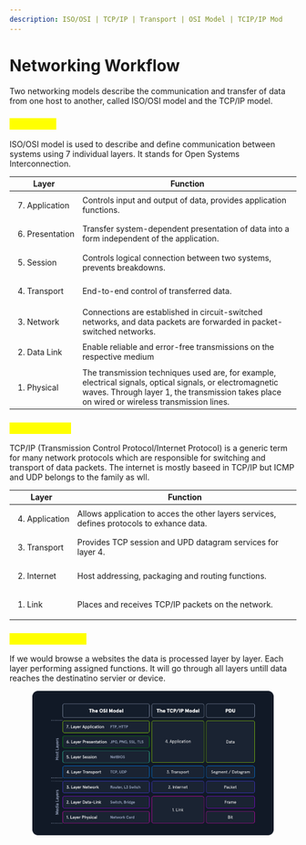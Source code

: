 ```yaml
---
description: ISO/OSI | TCP/IP | Transport | OSI Model | TCIP/IP Mod
---
```


# Networking Workflow

Two networking models describe the communication and transfer of data from one host to another, called ISO/OSI model and the TCP/IP model.

### <mark style="color:yellow;">OSI Model</mark>

ISO/OSI model is used to describe and define communication between systems using 7 individual layers. It stands for Open Systems Interconnection.

| Layer                                    | Function                                                                                                                                                                                                 |
| ---------------------------------------- | -------------------------------------------------------------------------------------------------------------------------------------------------------------------------------------------------------- |
| <ol start="7"><li>Application</li></ol>  |  Controls input and output of data, provides application functions.                                                                                                                                      |
| <ol start="6"><li>Presentation</li></ol> | Transfer system-dependent presentation of data into a form independent of the application.                                                                                                               |
| <ol start="5"><li>Session</li></ol>      | Controls logical connection between two systems, prevents breakdowns.                                                                                                                                    |
| <ol start="4"><li>Transport</li></ol>    | End-to-end control of transferred data.                                                                                                                                                                  |
| <ol start="3"><li>Network</li></ol>      | Connections are established in circuit-switched networks, and data packets are forwarded in packet-switched networks.                                                                                    |
| <ol start="2"><li>Data Link</li></ol>    | Enable reliable and error-free transmissions on the respective medium                                                                                                                                    |
| <ol><li>Physical </li></ol>              | The transmission techniques used are, for example, electrical signals, optical signals, or electromagnetic waves. Through layer 1, the transmission takes place on wired or wireless transmission lines. |

### <mark style="color:yellow;">TCP/IP Model</mark>

TCP/IP (Transmission Control Protocol/Internet Protocol) is a generic term for many network protocols which are responsible for switching and transport of data packets. The internet is mostly baseed in TCP/IP but ICMP and UDP belongs to the family as wll.

| Layer                                   | Function                                                                                  |
| --------------------------------------- | ----------------------------------------------------------------------------------------- |
| <ol start="4"><li>Application</li></ol> | Allows application to acces the other layers services, defines protocols to exhance data. |
| <ol start="3"><li>Transport</li></ol>   | Provides TCP session and UPD datagram services for layer 4.                               |
| <ol start="2"><li>Internet</li></ol>    | Host addressing, packaging and routing functions.                                         |
| <ol><li>Link</li></ol>                  | Places and receives TCP/IP packets on the network.                                        |

### <mark style="color:yellow;">Packet Transfers</mark>

If we would browse a websites the data is processed layer by layer. Each layer performing assigned functions. It will go through all layers untill data reaches the destinatino servier or device.

<figure><img src="../../.gitbook/assets/image (12).png" alt=""><figcaption></figcaption></figure>

